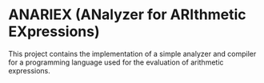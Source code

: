# ANARIEX (ANalyzer for ARIthmetic EXpressions)

This project contains the implementation of a simple analyzer and compiler for a 
programming language used for the evaluation of arithmetic expressions.